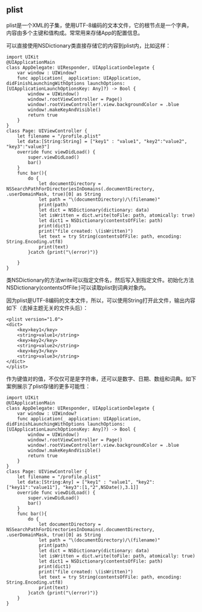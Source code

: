 ## plist

plist是一个XML的子集，使用UTF-8编码的文本文件，它的根节点是一个字典，内容由多个主键和值构成。常常用来存储App的配置信息。

可以直接使用NSDictionary类直接存储它的内容到plist内，比如这样：

    import UIKit
    @UIApplicationMain
    class AppDelegate: UIResponder, UIApplicationDelegate {
        var window : UIWindow?
        func application(_ application: UIApplication, didFinishLaunchingWithOptions launchOptions: [UIApplicationLaunchOptionsKey: Any]?) -> Bool {
            window = UIWindow()
            window!.rootViewController = Page()
            window!.rootViewController!.view.backgroundColor = .blue
            window!.makeKeyAndVisible()
            return true
        }
    }
    class Page: UIViewController {
        let filename = "/profile.plist"
        let data:[String:String] = ["key1" : "value1", "key2":"value2", "key3":"value3"]
        override func viewDidLoad() {
            super.viewDidLoad()
            bar()
        }
        func bar(){
            do {
                let documentDirectory = NSSearchPathForDirectoriesInDomains(.documentDirectory, .userDomainMask, true)[0] as String
                let path = "\(documentDirectory)/\(filename)"
                print(path)
                let dict = NSDictionary(dictionary: data)
                let isWritten = dict.write(toFile: path, atomically: true)
                let dict1 = NSDictionary(contentsOfFile: path)
                print(dict1)
                print("file created: \(isWritten)")
                let text = try String(contentsOfFile: path, encoding: String.Encoding.utf8)
                print(text)
            }catch {print("\(error)")}
            
        }
    }
类NSDictionary的方法write可以指定文件名，然后写入到指定文件。初始化方法 NSDictionary(contentsOfFile:)可以读取plist到词典对象内。

因为plist是UTF-8编码的文本文件，所以，可以使用String打开此文件，输出内容如下（去掉主题无关的文件头后）：

    <plist version="1.0">
    <dict>
        <key>key1</key>
        <string>value1</string>
        <key>key2</key>
        <string>value2</string>
        <key>key3</key>
        <string>value3</string>
    </dict>
    </plist>

作为键值对的值，不仅仅可是是字符串，还可以是数字、日期、数组和词典。如下案例展示了plist存储的更多可能性：

    import UIKit
    @UIApplicationMain
    class AppDelegate: UIResponder, UIApplicationDelegate {
        var window : UIWindow?
        func application(_ application: UIApplication, didFinishLaunchingWithOptions launchOptions: [UIApplicationLaunchOptionsKey: Any]?) -> Bool {
            window = UIWindow()
            window!.rootViewController = Page()
            window!.rootViewController!.view.backgroundColor = .blue
            window!.makeKeyAndVisible()
            return true
        }
    }
    class Page: UIViewController {
        let filename = "/profile.plist"
        let data:[String:Any] = ["key1" : "value1", "key2":["key11":"value11"], "key3":[1,"2",NSDate(),3.1]]
        override func viewDidLoad() {
            super.viewDidLoad()
            bar()
        }
        func bar(){
            do {
                let documentDirectory = NSSearchPathForDirectoriesInDomains(.documentDirectory, .userDomainMask, true)[0] as String
                let path = "\(documentDirectory)/\(filename)"
                print(path)
                let dict = NSDictionary(dictionary: data)
                let isWritten = dict.write(toFile: path, atomically: true)
                let dict1 = NSDictionary(contentsOfFile: path)
                print(dict1)
                print("file created: \(isWritten)")
                let text = try String(contentsOfFile: path, encoding: String.Encoding.utf8)
                print(text)
            }catch {print("\(error)")}
        }
    }


